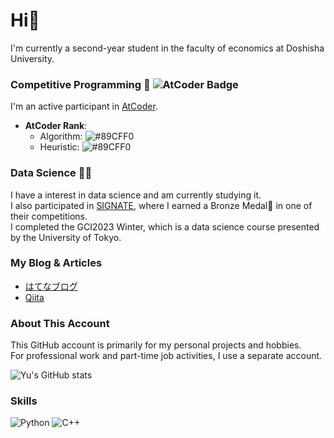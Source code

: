 # Hi👋

I'm currently a second-year student in the faculty of economics at Doshisha University.

### Competitive Programming 🚀 ![AtCoder Badge](https://img.shields.io/badge/AtCoder-007ACC?style=flat&logo=atcoder&logoColor=white)
I'm an active participant in [AtCoder](https://atcoder.jp/users/YuuuT).

- **AtCoder Rank**: 
  - Algorithm: ![#89CFF0](https://img.shields.io/badge/-light%20blue-89CFF0?style=flat)
  - Heuristic: ![#89CFF0](https://img.shields.io/badge/-light%20blue-89CFF0?style=flat)

### Data Science 🧑‍💻
I have a interest in data science and am currently studying it.  
I also participated in [SIGNATE](https://signate.jp/), where I earned a Bronze Medal🥉 in one of their competitions.  
I completed the GCI2023 Winter, which is a data science course presented by the University of Tokyo.

### My Blog & Articles
- [はてなブログ](https://yukun-py.hatenablog.com/)
- [Qiita](https://qiita.com/yukun_py)

### About This Account
This GitHub account is primarily for my personal projects and hobbies.  
For professional work and part-time job activities, I use a separate account.

![Yu's GitHub stats](https://github-readme-stats.vercel.app/api?username=yu-0811&show_icons=true&theme=radical)

### Skills
![Python](https://img.shields.io/badge/Python-3776AB?style=flat&logo=python&logoColor=white)
![C++](https://img.shields.io/badge/C++-00599C?style=flat&logo=cplusplus&logoColor=white)
